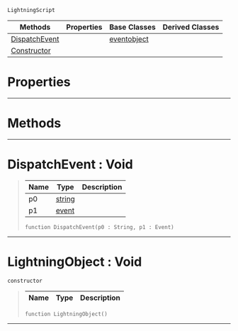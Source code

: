  `LightningScript`

|Methods|Properties|Base Classes|Derived Classes|
|---|---|---|---|
|[ DispatchEvent](https://github.com/PlasmaEngine/PlasmaDocs/blob/master/code_reference/class_reference/lightningobject.markdown#dispatchevent-void)| |[eventobject](https://github.com/PlasmaEngine/PlasmaDocs/blob/master/code_reference/class_reference/eventobject.markdown)| |
|[ Constructor](https://github.com/PlasmaEngine/PlasmaDocs/blob/master/code_reference/class_reference/lightningobject.markdown#lightningobject-void)| | | |


 #  Properties


---  
 #  Methods


---  
 #  DispatchEvent : Void

> 
> |Name|Type|Description|
> |---|---|---|
> |p0|[string](https://github.com/PlasmaEngine/PlasmaDocs/blob/master/code_reference/lightning_base_types/string.markdown)| |
> |p1|[event](https://github.com/PlasmaEngine/PlasmaDocs/blob/master/code_reference/class_reference/event.markdown)| |
> ``` lang=cpp, name=Lightning
> function DispatchEvent(p0 : String, p1 : Event)
> ``` 


---  
 #  LightningObject : Void

 `constructor`

> 
> |Name|Type|Description|
> |---|---|---|
> ``` lang=cpp, name=Lightning
> function LightningObject()
> ``` 


---  
 

 